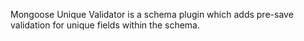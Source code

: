 Mongoose Unique Validator is a schema plugin which adds pre-save validation for unique fields within the schema.
